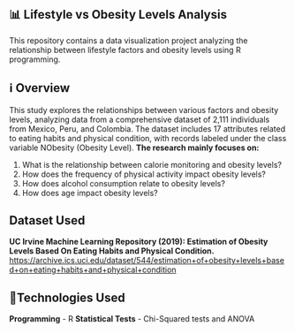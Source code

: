 ## 📊 Lifestyle vs Obesity Levels Analysis
This repository contains a data visualization project analyzing the relationship between lifestyle factors and obesity levels using R programming.

## ℹ️ Overview
This study explores the relationships between various factors and obesity levels, analyzing data from a comprehensive dataset of 2,111 individuals from Mexico, Peru, and Colombia.
The dataset includes 17 attributes related to eating habits and physical condition, with records labeled under the class variable NObesity (Obesity Level).
**The research mainly focuses on:**
1. What is the relationship between calorie monitoring and obesity levels?
2. How does the frequency of physical activity impact obesity levels?
3. How does alcohol consumption relate to obesity levels?
4. How does age impact obesity levels?

## Dataset Used
**UC Irvine Machine Learning Repository (2019): Estimation of Obesity Levels Based On Eating Habits and Physical Condition.**
https://archive.ics.uci.edu/dataset/544/estimation+of+obesity+levels+based+on+eating+habits+and+physical+condition

## 🧠Technologies Used
**Programming** - R
**Statistical Tests** - Chi-Squared tests and ANOVA
